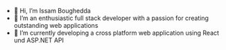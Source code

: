 - 👋 Hi, I’m Issam Boughedda
- 👀 I’m an enthusiastic full stack developer with a passion for creating outstanding web applications 
- 🌱 I’m currently developing a cross platform web application using React und ASP.NET API

<!---
issamBD/issamBD is a ✨ special ✨ repository because its `README.md` (this file) appears on your GitHub profile.
You can click the Preview link to take a look at your changes.
--->

